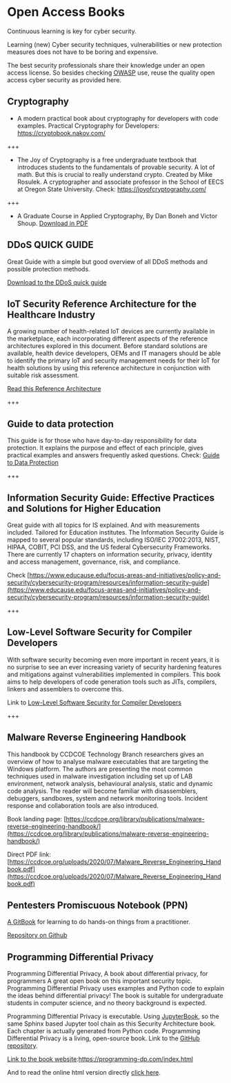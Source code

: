 # Open Access Books

Continuous learning is key for cyber security. 

Learning (new) Cyber security techniques, vulnerabilities or new protection measures does not have to be boring and expensive. 

The best security professionals share their knowledge under an open access license. So besides checking [OWASP](https://www.owasp.org) use, reuse the quality open access cyber security as provided here.

## Cryptography

* A modern practical book about cryptography for developers with code examples. Practical Cryptography for Developers: <https://cryptobook.nakov.com/>

+++

* The Joy of Cryptography is a free undergraduate textbook that introduces students to the fundamentals of provable security. A lot of math. But this is crucial to really understand crypto. Created by Mike Rosulek. A cryptographer and associate professor in the School of EECS at Oregon State University. Check: https://joyofcryptography.com/

+++

* A Graduate Course in Applied Cryptography, By   Dan Boneh   and   Victor Shoup. [Download in PDF](http://toc.cryptobook.us/) 


## DDoS QUICK GUIDE

Great Guide with a simple but good overview of all DDoS methods and possible protection methods.

[Download to the DDoS quick guide](https://us-cert.cisa.gov/sites/default/files/publications/DDoS%20Quick%20Guide.pdf) 

## IoT Security Reference Architecture for the Healthcare Industry

A growing number of health-related IoT devices are currently available in the marketplace, each incorporating different  aspects  of  the  reference  architectures  explored  in  this  document.  Before  standard  solutions  are available,  health  device  developers,  OEMs  and  IT  managers  should  be  able  to  identify  the  primary  IoT  and security management needs for their IoT for health solutions by using this reference architecture in conjunction with  suitable  risk  assessment.

[Read this Reference Architecture](https://www.iotsecurityfoundation.org/wp-content/uploads/2019/05/IoT-Security-Reference-Architecture-For-The-Healthcare-Industry.pdf) 

+++


## Guide to data protection

This guide is for those who have day-to-day responsibility for data
protection. It explains the purpose and effect of each principle, gives
practical examples and answers frequently asked questions.
Check: [Guide to Data Protection](https://ico.org.uk/for-organisations/guide-to-data-protection/)


+++


## Information Security Guide: Effective Practices and Solutions for Higher Education 

Great guide with all topics for IS explained. And with measurements included. Tailored for Education institutes.
The Information Security Guide is mapped to several popular standards, including ISO/IEC 27002:2013, NIST, HIPAA, COBIT, PCI DSS, and the US federal Cybersecurity Frameworks. There are currently 17 chapters on information security, privacy, identity and access management, governance, risk, and compliance.

Check [https://www.educause.edu/focus-areas-and-initiatives/policy-and-security/cybersecurity-program/resources/information-security-guide](https://www.educause.edu/focus-areas-and-initiatives/policy-and-security/cybersecurity-program/resources/information-security-guide)



+++

## Low-Level Software Security for Compiler Developers 

With software security becoming even more important in recent years, it is no surprise to see an ever increasing variety of security hardening features and mitigations against vulnerabilities implemented in compilers. This book aims to help developers of code generation tools such as JITs, compilers, linkers and assemblers to overcome this.

Link to [Low-Level Software Security for Compiler Developers](https://llsoftsec.github.io/llsoftsecbook/#introduction)

+++


## Malware Reverse Engineering Handbook

This handbook by CCDCOE Technology Branch researchers gives an overview of how to analyse malware executables that are targeting the Windows platform. The authors are presenting the most common techniques used in malware investigation including set up of LAB environment, network analysis, behavioural analysis, static and dynamic code analysis. The reader will become familiar with disassemblers, debuggers, sandboxes, system and network monitoring tools. Incident response and collaboration tools are also introduced.

Book landing page: [https://ccdcoe.org/library/publications/malware-reverse-engineering-handbook/](https://ccdcoe.org/library/publications/malware-reverse-engineering-handbook/)

Direct PDF link: [https://ccdcoe.org/uploads/2020/07/Malware_Reverse_Engineering_Handbook.pdf](https://ccdcoe.org/uploads/2020/07/Malware_Reverse_Engineering_Handbook.pdf)


## Pentesters Promiscuous Notebook (PPN)

[A GitBook](https://ppn.snovvcrash.rocks/) for learning to do hands-on things from a practitioner. 

[Repository on Github](https://github.com/snovvcrash/PPN)


## Programming Differential Privacy

Programming Differential Privacy, A book about differential privacy, for programmers
A great open book on this important security topic. Programming Differential Privacy uses examples and Python code to explain the ideas behind differential privacy! The book is suitable for undergraduate students in computer science, and no theory background is expected.

Programming Differential Privacy is executable. Using [JupyterBook](https://jupyterbook.org/intro.html), so the same Sphinx based Jupyter tool chain  as this Security Architecture book. Each chapter is actually generated from Python code. 
Programming Differential Privacy is a living, open-source book. Link to the [GitHub repository](https://github.com/uvm-plaid/programming-dp). 

[Link to the book website](https://programming-dp.com/index.html):https://programming-dp.com/index.html


And to read the online html version directly [click here](https://programming-dp.com/index.html).